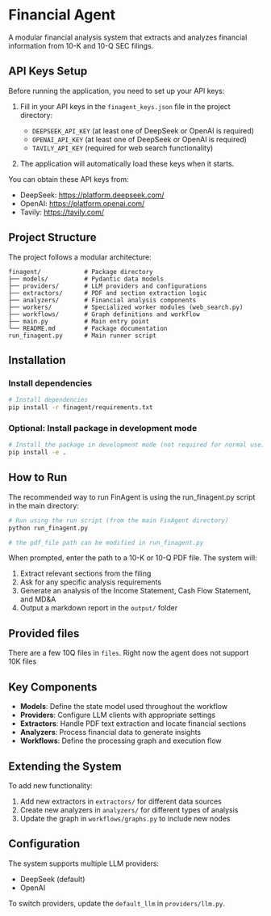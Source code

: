 # Financial Agent

A modular financial analysis system that extracts and analyzes financial information from 10-K and 10-Q SEC filings.

## API Keys Setup

Before running the application, you need to set up your API keys:

1. Fill in your API keys in the `finagent_keys.json` file in the project directory:
   - `DEEPSEEK_API_KEY` (at least one of DeepSeek or OpenAI is required)
   - `OPENAI_API_KEY` (at least one of DeepSeek or OpenAI is required)
   - `TAVILY_API_KEY` (required for web search functionality)

2. The application will automatically load these keys when it starts.

You can obtain these API keys from:
- DeepSeek: https://platform.deepseek.com/
- OpenAI: https://platform.openai.com/
- Tavily: https://tavily.com/

## Project Structure

The project follows a modular architecture:

```
finagent/            # Package directory
├── models/          # Pydantic data models
├── providers/       # LLM providers and configurations
├── extractors/      # PDF and section extraction logic
├── analyzers/       # Financial analysis components
├── workers/         # Specialized worker modules (web_search.py)
├── workflows/       # Graph definitions and workflow
├── main.py          # Main entry point
└── README.md        # Package documentation
run_finagent.py      # Main runner script
```

## Installation

### Install dependencies

```bash
# Install dependencies
pip install -r finagent/requirements.txt
```

### Optional: Install package in development mode

```bash
# Install the package in development mode (not required for normal use)
pip install -e .
```

## How to Run

The recommended way to run FinAgent is using the run_finagent.py script in the main directory:

```bash
# Run using the run script (from the main FinAgent directory)
python run_finagent.py

# the pdf_file path can be modified in run_finagent.py
```

When prompted, enter the path to a 10-K or 10-Q PDF file. The system will:

1. Extract relevant sections from the filing
2. Ask for any specific analysis requirements
3. Generate an analysis of the Income Statement, Cash Flow Statement, and MD&A
4. Output a markdown report in the `output/` folder


## Provided files

There are a few 10Q files in `files`. Right now the agent does not support 10K files

## Key Components

- **Models**: Define the state model used throughout the workflow
- **Providers**: Configure LLM clients with appropriate settings 
- **Extractors**: Handle PDF text extraction and locate financial sections
- **Analyzers**: Process financial data to generate insights
- **Workflows**: Define the processing graph and execution flow

## Extending the System

To add new functionality:

1. Add new extractors in `extractors/` for different data sources
2. Create new analyzers in `analyzers/` for different types of analysis
3. Update the graph in `workflows/graphs.py` to include new nodes

## Configuration

The system supports multiple LLM providers:
- DeepSeek (default)
- OpenAI

To switch providers, update the `default_llm` in `providers/llm.py`.